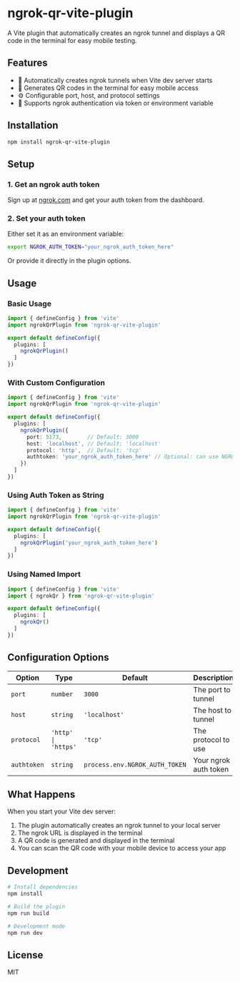 # ngrok-qr-vite-plugin

A Vite plugin that automatically creates an ngrok tunnel and displays a QR code in the terminal for easy mobile testing.

## Features

- 🔗 Automatically creates ngrok tunnels when Vite dev server starts
- 📱 Generates QR codes in the terminal for easy mobile access
- ⚙️ Configurable port, host, and protocol settings
- 🔐 Supports ngrok authentication via token or environment variable

## Installation

```bash
npm install ngrok-qr-vite-plugin
```

## Setup

### 1. Get an ngrok auth token

Sign up at [ngrok.com](https://ngrok.com) and get your auth token from the dashboard.

### 2. Set your auth token

Either set it as an environment variable:
```bash
export NGROK_AUTH_TOKEN="your_ngrok_auth_token_here"
```

Or provide it directly in the plugin options.

## Usage

### Basic Usage

```typescript
import { defineConfig } from 'vite'
import ngrokQrPlugin from 'ngrok-qr-vite-plugin'

export default defineConfig({
  plugins: [
    ngrokQrPlugin()
  ]
})
```

### With Custom Configuration

```typescript
import { defineConfig } from 'vite'
import ngrokQrPlugin from 'ngrok-qr-vite-plugin'

export default defineConfig({
  plugins: [
    ngrokQrPlugin({
      port: 5173,        // Default: 3000
      host: 'localhost', // Default: 'localhost'
      protocol: 'http',  // Default: 'tcp'
      authtoken: 'your_ngrok_auth_token_here' // Optional: can use NGROK_AUTH_TOKEN env var
    })
  ]
})
```

### Using Auth Token as String

```typescript
import { defineConfig } from 'vite'
import ngrokQrPlugin from 'ngrok-qr-vite-plugin'

export default defineConfig({
  plugins: [
    ngrokQrPlugin('your_ngrok_auth_token_here')
  ]
})
```

### Using Named Import

```typescript
import { defineConfig } from 'vite'
import { ngrokQr } from 'ngrok-qr-vite-plugin'

export default defineConfig({
  plugins: [
    ngrokQr()
  ]
})
```

## Configuration Options

| Option | Type | Default | Description |
|--------|------|---------|-------------|
| `port` | `number` | `3000` | The port to tunnel |
| `host` | `string` | `'localhost'` | The host to tunnel |
| `protocol` | `'http' \| 'https'` | `'tcp'` | The protocol to use |
| `authtoken` | `string` | `process.env.NGROK_AUTH_TOKEN` | Your ngrok auth token |

## What Happens

When you start your Vite dev server:

1. The plugin automatically creates an ngrok tunnel to your local server
2. The ngrok URL is displayed in the terminal
3. A QR code is generated and displayed in the terminal
4. You can scan the QR code with your mobile device to access your app

## Development

```bash
# Install dependencies
npm install

# Build the plugin
npm run build

# Development mode
npm run dev
```

## License

MIT 
